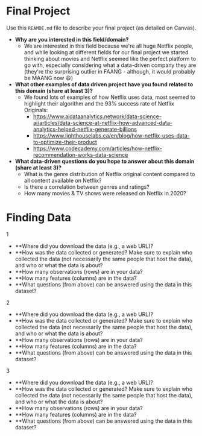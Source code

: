 # Final Project
Use this `REAMDE.md` file to describe your final project (as detailed on Canvas).

* **Why are you interested in this field/domain?**
  * We are interested in this field because we're all huge Netflix people, and while looking at different fields for our final project we started thinking about movies and Netflix seemed like the perfect platform to go with, especially considering what a data-driven company they are (they're the surprising outlier in FAANG - although, it would probably be MAANG now 😆)
* **What other examples of data driven project have you found related to this domain (share at least 3)?**
  * We found lots of examples of how Netflix uses data, most seemed to highlight their algorithm and the 93% success rate of Netflix Originals:
    * https://www.aidataanalytics.network/data-science-ai/articles/data-science-at-netflix-how-advanced-data-analytics-helped-netflix-generate-billions
    * https://www.lighthouselabs.ca/en/blog/how-netflix-uses-data-to-optimize-their-product
    * https://www.codecademy.com/articles/how-netflix-recommendation-works-data-science
* **What data-driven questions do you hope to answer about this domain (share at least 3)?**
  * What is the genre distribution of Netflix original content compared to all content available on Netflix?
  * Is there a correlation between genres and ratings?
  * How many movies & TV shows were released on Netflix in 2020?

# Finding Data
1
* **Where did you download the data (e.g., a web URL)?
* **How was the data collected or generated? Make sure to explain who collected the data (not necessarily the same people that host the data), and who or what the data is about?
* **How many observations (rows) are in your data?
* **How many features (columns) are in the data?
* **What questions (from above) can be answered using the data in this dataset?

2
* **Where did you download the data (e.g., a web URL)?
* **How was the data collected or generated? Make sure to explain who collected the data (not necessarily the same people that host the data), and who or what the data is about?
* **How many observations (rows) are in your data?
* **How many features (columns) are in the data?
* **What questions (from above) can be answered using the data in this dataset?

3
* **Where did you download the data (e.g., a web URL)?
* **How was the data collected or generated? Make sure to explain who collected the data (not necessarily the same people that host the data), and who or what the data is about?
* **How many observations (rows) are in your data?
* **How many features (columns) are in the data?
* **What questions (from above) can be answered using the data in this dataset?
